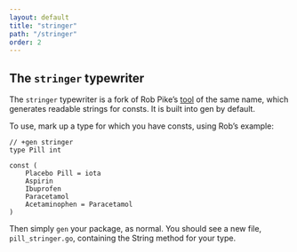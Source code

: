 ```yaml
---
layout: default
title: "stringer"
path: "/stringer"
order: 2
---
```


## The `stringer` typewriter

The `stringer` typewriter is a fork of Rob Pike’s [tool](https://godoc.org/golang.org/x/tools/cmd/stringer) of the same name, which generates readable strings for consts. It is built into gen by default.

To use, mark up a type for which you have consts, using Rob’s example:

	// +gen stringer
	type Pill int

	const (
		Placebo Pill = iota
		Aspirin
		Ibuprofen
		Paracetamol
		Acetaminophen = Paracetamol
	)

Then simply `gen` your package, as normal. You should see a new file, `pill_stringer.go`, containing the String method for your type.
